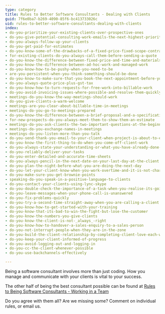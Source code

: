 ```yaml
---
type: category
title: Rules to Better Software Consultants - Dealing with Clients
guid: 7f6e0ba7-b269-4090-85f6-bc413733026c
uid: rules-to-better-software-consultants-dealing-with-clients
index:
- do-you-prioritize-your-existing-clients-over-prospective-ones
- do-you-give-potential-consulting-work-emails-the-next-highest-priority-after-existing-clients
- do-you-always-follow-up-your-clients
- do-you-get-paid-for-estimates
- do-you-know-some-of-the-drawbacks-of-a-fixed-price-fixed-scope-contract
- for-existing-clients-do-you-always-call-them-before-sending-a-quote
- do-you-know-the-difference-between-fixed-price-and-time-and-materials-work
- do-you-know-the-difference-between-ad-hoc-work-and-managed-work
- do-you-know-how-to-be-pushy-when-you-need-to-be
- are-you-persistent-when-you-think-something-should-be-done
- do-you-know-to-make-sure-that-you-book-the-next-appointment-before-you-leave-the-client
- do-you-always-quote-price-plus-gst-tax
- do-you-know-how-to-turn-requests-for-free-work-into-billable-work
- do-you-avoid-invoicing-issues-where-possible-and-resolve-them-quickly-when-they-come-up
- meetings-do-you-know-the-way-meetings-should-work
- do-you-give-clients-a-warm-welcome
- meetings-are-you-clear-about-billable-time-in-meetings
- meetings-do-you-go-to-meetings-prepared
- do-you-know-the-difference-between-a-brief-proposal-and-a-specification-review
- for-new-prospects-do-you-always-meet-them-to-show-them-an-estimate
- meetings-do-you-ask-clients-the-two-important-questions-at-the-beginning-of-each-meeting
- meetings-do-you-exchange-names-in-meetings
- meetings-do-you-listen-more-than-you-talk
- do-you-send-thank-you-email-to-your-client-when-project-is-about-to-end
- do-you-know-the-first-thing-to-do-when-you-come-off-client-work
- do-you-always-state-your-understanding-or-what-you-have-already-done-to-investigate-a-problem
- do-you-reliably-deliver-your-tasks
- do-you-enter-detailed-and-accurate-time-sheets
- do-you-always-pencil-in-the-next-date-on-your-last-day-at-the-client
- do-you-plan-the-night-before-what-you-are-doing-the-next-day
- do-you-let-your-client-know-when-you-work-overtime-and-it-is-not-charged
- do-you-make-sure-you-get-brownie-points
- speaking-do-you-speak-in-a-positive-language-to-clients
- do-you-contact-your-clients-using-lync-skype
- do-you-double-check-the-importance-of-a-task-when-you-realise-its-going-to-take-more-than-2-hours
- do-you-leave-messages-when-your-phone-call-is-unanswered
- do-you-fix-problems-quickly
- do-you-try-a-second-time-straight-away-when-you-are-calling-a-client
- do-you-know-how-to-get-started-with-your-training
- do-you-know-that-its-bad-to-win-the-fight-but-lose-the-customer
- do-you-know-the-numbers-you-give-clients
- do-you-know-the-client-is-not-_always_-right
- do-you-know-how-to-handover-a-sales-enquiry-to-a-sales-person
- do-you-not-interrupt-people-when-they-are-in-the-zone
- do-you-build-the-client-relationship-by-completing-client-love-each-week-aka-customer-love
- do-you-keep-your-client-informed-of-progress
- do-you-avoid-logging-out-and-logging-in
- do-you-cc-the-client-whenever-possible
- do-you-use-backchannels-effectively

---
```


<p>​​Being a software consultant involves more than just coding. How you manage and communicate with your clients is vital to your success.</p><p>The other half of being the best consultant possible can be found at 
   <a href="/Management/Rules-to-Better-Software-Consultants-Working-in-a-Team/Pages/default.aspx">
      <span class="s1">Rules to Being Software Consultants - Working in a Team</span></a>&#160;​​<br></p><p>Do you agree with them all? Are we missing some? Comment on individual rules, or 
   <a tabindex="100" id="ctl00_SmartPart1_ctl00_feedbackHyperLink" class="email">email us</a>.</p>

